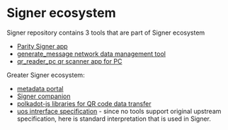 # Signer ecosystem

Signer repository contains 3 tools that are part of Signer ecosystem

- [Parity Signer app](https://github.com/paritytech/parity-signer)
- [generate_message network data management tool](https://github.com/paritytech/parity-signer/tree/master/rust/generate_message)
- [qr_reader_pc qr scanner app for PC](https://github.com/paritytech/parity-signer/tree/master/rust/generate_message)

Greater Signer ecosystem:

- [metadata portal](https://github.com/paritytech/metadata-portal)
- [Signer companion](https://github.com/paritytech/parity-signer-companion)
- [polkadot-js libraries for QR code data transfer](https://github.com/polkadot-js/apps)
- [uos intrerface specification](https://github.com/varovainen/parity-signer/blob/2022-05-25-uos/docs/src/development/UOS.md) - since no tools support original upstream specification, here is standard interpretation that is used in Signer.

